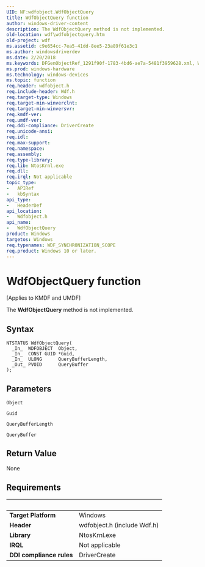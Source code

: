 ```yaml
---
UID: NF:wdfobject.WdfObjectQuery
title: WdfObjectQuery function
author: windows-driver-content
description: The WdfObjectQuery method is not implemented.
old-location: wdf\wdfobjectquery.htm
old-project: wdf
ms.assetid: c9e654cc-7ea5-41dd-8ee5-23a89f61e3c1
ms.author: windowsdriverdev
ms.date: 2/20/2018
ms.keywords: DFGenObjectRef_1291f90f-1783-4bd6-ae7a-5481f3959628.xml, WdfObjectQuery, WdfObjectQuery method, kmdf.wdfobjectquery, wdf.wdfobjectquery, wdfobject/WdfObjectQuery
ms.prod: windows-hardware
ms.technology: windows-devices
ms.topic: function
req.header: wdfobject.h
req.include-header: Wdf.h
req.target-type: Windows
req.target-min-winverclnt: 
req.target-min-winversvr: 
req.kmdf-ver: 
req.umdf-ver: 
req.ddi-compliance: DriverCreate
req.unicode-ansi: 
req.idl: 
req.max-support: 
req.namespace: 
req.assembly: 
req.type-library: 
req.lib: NtosKrnl.exe
req.dll: 
req.irql: Not applicable
topic_type:
-	APIRef
-	kbSyntax
api_type:
-	HeaderDef
api_location:
-	Wdfobject.h
api_name:
-	WdfObjectQuery
product: Windows
targetos: Windows
req.typenames: WDF_SYNCHRONIZATION_SCOPE
req.product: Windows 10 or later.
---
```



# WdfObjectQuery function
<p class="CCE_Message">[Applies to KMDF and UMDF]

The <b>WdfObjectQuery</b> method is not implemented.

## Syntax

````
NTSTATUS WdfObjectQuery(
  _In_  WDFOBJECT  Object,
  _In_  CONST GUID *Guid,
  _In_  ULONG      QueryBufferLength,
  _Out_ PVOID      QueryBuffer
);
````

## Parameters

`Object`



`Guid`



`QueryBufferLength`



`QueryBuffer`




## Return Value

None


## Requirements
| &nbsp; | &nbsp; |
| ---- |:---- |
| **Target Platform** | Windows |
| **Header** | wdfobject.h (include Wdf.h) |
| **Library** | NtosKrnl.exe |
| **IRQL** | Not applicable |
| **DDI compliance rules** | DriverCreate |